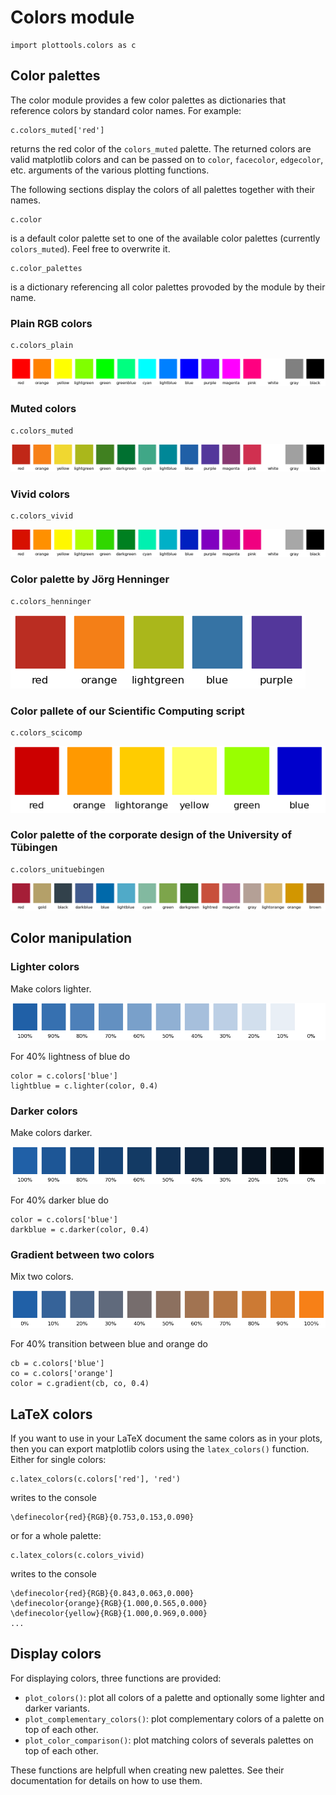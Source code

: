 # Colors module

```
import plottools.colors as c
```

## Color palettes

The color module provides a few color palettes as dictionaries that
reference colors by standard color names. For example:
```
c.colors_muted['red']
```
returns the red color of the `colors_muted` palette. The returned
colors are valid matplotlib colors and can be passed on to `color`,
`facecolor`, `edgecolor`, etc. arguments of the various plotting
functions.

The following sections display the colors of all palettes together
with their names.

```
c.color
```
is a default color palette set to one of the available color palettes
(currently ```colors_muted```). Feel free to overwrite it.

```
c.color_palettes
```
is a dictionary referencing all color palettes provoded by the module
by their name.


### Plain RGB colors

```
c.colors_plain
```

![plain](figures/colors-plain.png)


### Muted colors

```
c.colors_muted
```

![muted](figures/colors-muted.png)


### Vivid colors

```
c.colors_vivid
```

![vivid](figures/colors-vivid.png)


### Color palette by J&ouml;rg Henninger

```
c.colors_henninger
```

![henninger](figures/colors-henninger.png)


### Color pallete of our Scientific Computing script

```
c.colors_scicomp
```

![scicomp](figures/colors-scicomp.png)


### Color palette of the corporate design of the University of T&uuml;bingen

```
c.colors_unituebingen
```

![unituebingen](figures/colors-unituebingen.png)



## Color manipulation

### Lighter colors

Make colors lighter.

![lighter](figures/colors-lighter.png)

For 40% lightness of blue do
```
color = c.colors['blue']
lightblue = c.lighter(color, 0.4)
```


### Darker colors

Make colors darker.

![lighter](figures/colors-darker.png)

For 40% darker blue do
```
color = c.colors['blue']
darkblue = c.darker(color, 0.4)
```


### Gradient between two colors

Mix two colors.

![lighter](figures/colors-gradient.png)

For 40% transition between blue and orange do
```
cb = c.colors['blue']
co = c.colors['orange']
color = c.gradient(cb, co, 0.4)
```



## LaTeX colors

If you want to use in your LaTeX document the same colors as in your plots,
then you can export matplotlib colors using the `latex_colors()` function.
Either for single colors:
```
c.latex_colors(c.colors['red'], 'red')
```
writes to the console
```
\definecolor{red}{RGB}{0.753,0.153,0.090}
```
or for a whole palette:
```
c.latex_colors(c.colors_vivid)
```
writes to the console
```
\definecolor{red}{RGB}{0.843,0.063,0.000}
\definecolor{orange}{RGB}{1.000,0.565,0.000}
\definecolor{yellow}{RGB}{1.000,0.969,0.000}
...
```



## Display colors

For displaying colors, three functions are provided:
- `plot_colors()`: plot all colors of a palette and optionally some lighter and darker variants.
- `plot_complementary_colors()`: plot complementary colors of a palette on top of each other.
- `plot_color_comparison()`: plot matching colors of severals palettes on top of each other.

These functions are helpfull when creating new palettes. See their
documentation for details on how to use them.





